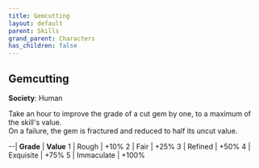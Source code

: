 ```yaml
---
title: Gemcutting
layout: default
parent: Skills
grand_parent: Characters
has_children: false
---
```


## Gemcutting

**Society**: Human

Take an hour to improve the grade of a cut gem by one, to a maximum of the skill's value.  
On a failure, the gem is fractured and reduced to half its uncut value.

--| **Grade**      | **Value**
1 | Rough      | +10%
2 | Fair       | +25%
3 | Refined    | +50%
4 | Exquisite  | +75%
5 | Immaculate | +100%

